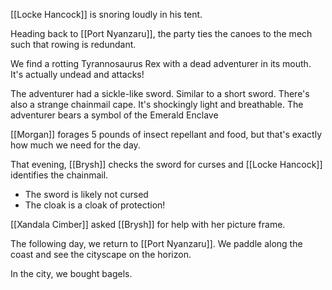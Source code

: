 [[Locke Hancock]] is snoring loudly in his tent.

Heading back to [[Port Nyanzaru]], the party ties the canoes to the mech such that rowing is redundant.

We find a rotting Tyrannosaurus Rex with a dead adventurer in its mouth. It's actually undead and attacks!

The adventurer had a sickle-like sword. Similar to a short sword. There's also a strange chainmail cape. It's shockingly light and breathable. The adventurer bears a symbol of the Emerald Enclave

[[Morgan]] forages 5 pounds of insect repellant and food, but that's exactly how much we need for the day.

That evening, [[Brysh]] checks the sword for curses and [[Locke Hancock]] identifies the chainmail.
- The sword is likely not cursed
- The cloak is a cloak of protection!

[[Xandala Cimber]] asked [[Brysh]] for help with her picture frame.

The following day, we return to [[Port Nyanzaru]]. We paddle along the coast and see the cityscape on the horizon.

In the city, we bought bagels.
